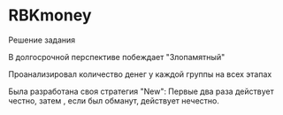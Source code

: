 # RBKmoney
Решение задания

В долгосрочной перспективе побеждает "Злопамятный"

Проанализировал количество денег у каждой группы на всех этапах

Была разработана своя стратегия "New":
Первые два раза действует честно, затем , если был обманут, действует нечестно.
